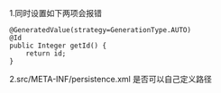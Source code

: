 
1.同时设置如下两项会报错

    @GeneratedValue(strategy=GenerationType.AUTO)
    @Id
    public Integer getId() {
        return id;
    }
    
2.src/META-INF/persistence.xml 是否可以自己定义路径